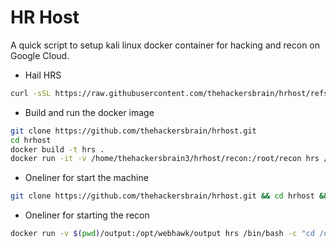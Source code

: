# HR Host
A quick script to setup kali linux docker container for hacking and recon on Google Cloud.

- Hail HRS

```bash
curl -sSL https://raw.githubusercontent.com/thehackersbrain/hrhost/refs/heads/main/setup.sh | bash -s -- <ngrok-url>
```

- Build and run the docker image

```bash
git clone https://github.com/thehackersbrain/hrhost.git
cd hrhost
docker build -t hrs .
docker run -it -v /home/thehackersbrain3/hrhost/recon:/root/recon hrs /bin/bash
```

- Oneliner for start the machine

```bash
git clone https://github.com/thehackersbrain/hrhost.git && cd hrhost && docker build -t hrs . && docker run -it -v /home/thehackersbrain3/hrhost/recon:/root/recon hrs /bin/bash
```

- Oneliner for starting the recon

```bash
docker run -v $(pwd)/output:/opt/webhawk/output hrs /bin/bash -c "cd /opt/webhawk && ./run_recon.sh"
```
